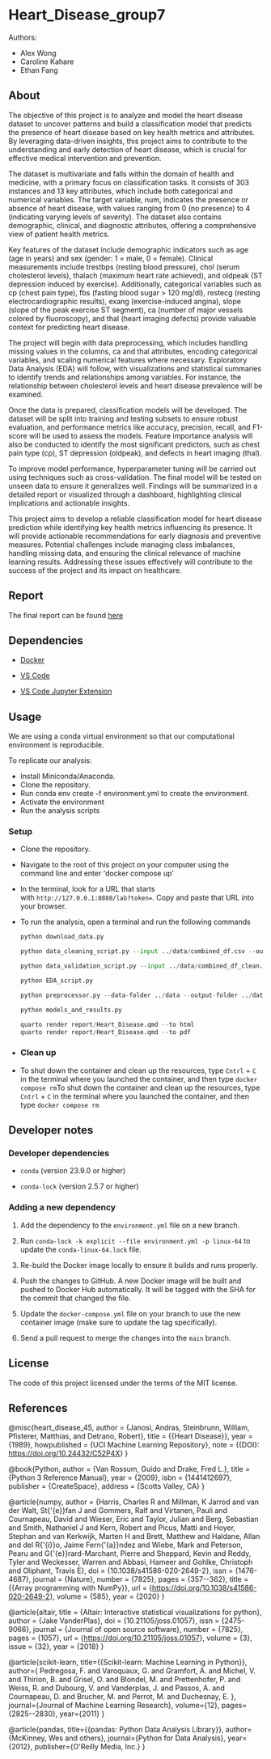 # Heart_Disease_group7

Authors:

-   Alex Wong
-   Caroline Kahare
-   Ethan Fang

## About

The objective of this project is to analyze and model the heart disease dataset to uncover patterns and build a classification model that predicts the presence of heart disease based on key health metrics and attributes. By leveraging data-driven insights, this project aims to contribute to the understanding and early detection of heart disease, which is crucial for effective medical intervention and prevention.

The dataset is multivariate and falls within the domain of health and medicine, with a primary focus on classification tasks. It consists of 303 instances and 13 key attributes, which include both categorical and numerical variables. The target variable, num, indicates the presence or absence of heart disease, with values ranging from 0 (no presence) to 4 (indicating varying levels of severity). The dataset also contains demographic, clinical, and diagnostic attributes, offering a comprehensive view of patient health metrics.

Key features of the dataset include demographic indicators such as age (age in years) and sex (gender: 1 = male, 0 = female). Clinical measurements include trestbps (resting blood pressure), chol (serum cholesterol levels), thalach (maximum heart rate achieved), and oldpeak (ST depression induced by exercise). Additionally, categorical variables such as cp (chest pain type), fbs (fasting blood sugar \> 120 mg/dl), restecg (resting electrocardiographic results), exang (exercise-induced angina), slope (slope of the peak exercise ST segment), ca (number of major vessels colored by fluoroscopy), and thal (heart imaging defects) provide valuable context for predicting heart disease.

The project will begin with data preprocessing, which includes handling missing values in the columns, ca and thal attributes, encoding categorical variables, and scaling numerical features where necessary. Exploratory Data Analysis (EDA) will follow, with visualizations and statistical summaries to identify trends and relationships among variables. For instance, the relationship between cholesterol levels and heart disease prevalence will be examined.

Once the data is prepared, classification models will be developed. The dataset will be split into training and testing subsets to ensure robust evaluation, and performance metrics like accuracy, precision, recall, and F1-score will be used to assess the models. Feature importance analysis will also be conducted to identify the most significant predictors, such as chest pain type (cp), ST depression (oldpeak), and defects in heart imaging (thal).

To improve model performance, hyperparameter tuning will be carried out using techniques such as cross-validation. The final model will be tested on unseen data to ensure it generalizes well. Findings will be summarized in a detailed report or visualized through a dashboard, highlighting clinical implications and actionable insights.

This project aims to develop a reliable classification model for heart disease prediction while identifying key health metrics influencing its presence. It will provide actionable recommendations for early diagnosis and preventive measures. Potential challenges include managing class imbalances, handling missing data, and ensuring the clinical relevance of machine learning results. Addressing these issues effectively will contribute to the success of the project and its impact on healthcare.

## Report

The final report can be found [here](docs/final_report.html)

## Dependencies

-   [Docker](https://www.docker.com/)

-   [VS Code](https://code.visualstudio.com/download)

-   [VS Code Jupyter Extension](https://marketplace.visualstudio.com/items?itemName=ms-toolsai.jupyter)

## Usage

We are using a conda virtual environment so that our computational environment is reproducible.

To replicate our analysis:

-   Install Miniconda/Anaconda.
-   Clone the repository.
-   Run conda env create -f environment.yml to create the environment.
-   Activate the environment
-   Run the analysis scripts

### Setup

-   Clone the repository.

-   Navigate to the root of this project on your computer using the command line and enter 'docker compose up'

-   In the terminal, look for a URL that starts with `http://127.0.0.1:8888/lab?token=`. Copy and paste that URL into your browser.

-   To run the analysis, open a terminal and run the following commands

    ``` python
    python download_data.py

    python data_cleaning_script.py --input ../data/combined_df.csv --output ../data/combined_df_clean.csv

    python data_validation_script.py --input ../data/combined_df_clean.csv

    python EDA_script.py

    python preprocessor.py --data-folder ../data --output-folder ../data

    python models_and_results.py

    quarto render report/Heart_Disease.qmd --to html
    quarto render report/Heart_Disease.qmd --to pdf
    ```

-   <div>

    ### Clean up

    </div>

-   To shut down the container and clean up the resources, type `Cntrl` + `C` in the terminal where you launched the container, and then type `docker compose rm`To shut down the container and clean up the resources, type `Cntrl` + `C` in the terminal where you launched the container, and then type `docker compose rm`

## Developer notes

### Developer dependencies

-   `conda` (version 23.9.0 or higher)

-   `conda-lock` (version 2.5.7 or higher)

### Adding a new dependency

1.  Add the dependency to the `environment.yml` file on a new branch.

2.  Run `conda-lock -k explicit --file environment.yml -p linux-64` to update the `conda-linux-64.lock` file.

3.  Re-build the Docker image locally to ensure it builds and runs properly.

4.  Push the changes to GitHub. A new Docker image will be built and pushed to Docker Hub automatically. It will be tagged with the SHA for the commit that changed the file.

5.  Update the `docker-compose.yml` file on your branch to use the new container image (make sure to update the tag specifically).

6.  Send a pull request to merge the changes into the `main` branch.

## License

The code of this project licensed under the terms of the MIT license.

## References

@misc{heart_disease_45, author = {Janosi, Andras, Steinbrunn, William, Pfisterer, Matthias, and Detrano, Robert}, title = {{Heart Disease}}, year = {1989}, howpublished = {UCI Machine Learning Repository}, note = {{DOI}: <https://doi.org/10.24432/C52P4X>} }

@book{Python, author = {Van Rossum, Guido and Drake, Fred L.}, title = {Python 3 Reference Manual}, year = {2009}, isbn = {1441412697}, publisher = {CreateSpace}, address = {Scotts Valley, CA} }

@article{numpy, author = {Harris, Charles R and Millman, K Jarrod and van der Walt, St{'{e}}fan J and Gommers, Ralf and Virtanen, Pauli and Cournapeau, David and Wieser, Eric and Taylor, Julian and Berg, Sebastian and Smith, Nathaniel J and Kern, Robert and Picus, Matti and Hoyer, Stephan and van Kerkwijk, Marten H and Brett, Matthew and Haldane, Allan and del R{'{i}}o, Jaime Fern{'{a}}ndez and Wiebe, Mark and Peterson, Pearu and G{'{e}}rard-Marchant, Pierre and Sheppard, Kevin and Reddy, Tyler and Weckesser, Warren and Abbasi, Hameer and Gohlke, Christoph and Oliphant, Travis E}, doi = {10.1038/s41586-020-2649-2}, issn = {1476-4687}, journal = {Nature}, number = {7825}, pages = {357--362}, title = {{Array programming with NumPy}}, url = {<https://doi.org/10.1038/s41586-020-2649-2>}, volume = {585}, year = {2020} }

@article{altair, title = {Altair: Interactive statistical visualizations for python}, author = {Jake VanderPlas}, doi = {10.21105/joss.01057}, issn = {2475-9066}, journal = {Journal of open source software}, number = {7825}, pages = {1057}, url = {<https://doi.org/10.21105/joss.01057>}, volume = {3}, issue = {32}, year = {2018} }

@article{scikit-learn, title={{Scikit-learn: Machine Learning in Python}}, author={ Pedregosa, F. and Varoquaux, G. and Gramfort, A. and Michel, V. and Thirion, B. and Grisel, O. and Blondel, M. and Prettenhofer, P. and Weiss, R. and Dubourg, V. and Vanderplas, J. and Passos, A. and Cournapeau, D. and Brucher, M. and Perrot, M. and Duchesnay, E. }, journal={Journal of Machine Learning Research}, volume={12}, pages={2825--2830}, year={2011} }

@article{pandas, title={{pandas: Python Data Analysis Library}}, author={McKinney, Wes and others}, journal={Python for Data Analysis}, year={2012}, publisher={O'Reilly Media, Inc.} }
